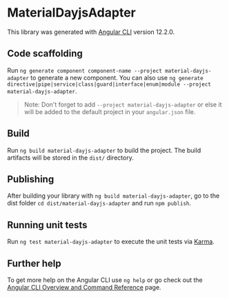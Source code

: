 # MaterialDayjsAdapter

This library was generated with [Angular CLI](https://github.com/angular/angular-cli) version 12.2.0.

## Code scaffolding

Run `ng generate component component-name --project material-dayjs-adapter` to generate a new component. You can also use `ng generate directive|pipe|service|class|guard|interface|enum|module --project material-dayjs-adapter`.
> Note: Don't forget to add `--project material-dayjs-adapter` or else it will be added to the default project in your `angular.json` file. 

## Build

Run `ng build material-dayjs-adapter` to build the project. The build artifacts will be stored in the `dist/` directory.

## Publishing

After building your library with `ng build material-dayjs-adapter`, go to the dist folder `cd dist/material-dayjs-adapter` and run `npm publish`.

## Running unit tests

Run `ng test material-dayjs-adapter` to execute the unit tests via [Karma](https://karma-runner.github.io).

## Further help

To get more help on the Angular CLI use `ng help` or go check out the [Angular CLI Overview and Command Reference](https://angular.io/cli) page.
